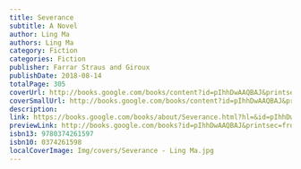 ```yaml
---
title: Severance
subtitle: A Novel
author: Ling Ma
authors: Ling Ma
category: Fiction
categories: Fiction
publisher: Farrar Straus and Giroux
publishDate: 2018-08-14
totalPage: 305
coverUrl: http://books.google.com/books/content?id=pIhhDwAAQBAJ&printsec=frontcover&img=1&zoom=1&edge=curl&source=gbs_api
coverSmallUrl: http://books.google.com/books/content?id=pIhhDwAAQBAJ&printsec=frontcover&img=1&zoom=5&edge=curl&source=gbs_api
description: 
link: https://books.google.com/books/about/Severance.html?hl=&id=pIhhDwAAQBAJ
previewLink: http://books.google.com/books?id=pIhhDwAAQBAJ&printsec=frontcover&dq=Severance+Ma&hl=&as_pt=BOOKS&cd=1&source=gbs_api
isbn13: 9780374261597
isbn10: 0374261598
localCoverImage: Img/covers/Severance - Ling Ma.jpg
---
```

